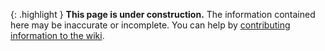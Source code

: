 {: .highlight }
**This page is under construction.** The information contained here may be inaccurate or incomplete. 
You can help by [contributing information to the wiki](/contributing-to-the-wiki).
